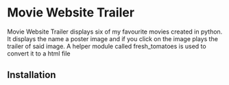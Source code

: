 # Movie Website Trailer

Movie Website Trailer displays six of my favourite movies created in python. It displays the name a poster image and if you click on the image plays the trailer of said image. A helper module called fresh_tomatoes is used to convert it to a html file 

## Installation


